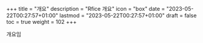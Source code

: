 ﻿+++
title = "개요"
description = "Rfice 개요"
icon = "box"
date = "2023-05-22T00:27:57+01:00"
lastmod = "2023-05-22T00:27:57+01:00"
draft = false
toc = true
weight = 102
+++

개요임
